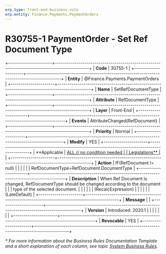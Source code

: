 ```yaml
---
erp.type: front-end-business-rule
erp.entity: Finance.Payments.PaymentOrders
---
```


# R30755-1 PaymentOrder - Set Ref Document Type
+----------------------+-----------------------------------------------------------------------------------------------+
| **Code**             | 30755-1                                                                                       |
+----------------------+-----------------------------------------------------------------------------------------------+
| **Entity**           | @Finance.Payments.PaymentOrders                                                               |
+----------------------+-----------------------------------------------------------------------------------------------+
| **Name**             | SetRefDocumentType                                                                            |
+----------------------+-----------------------------------------------------------------------------------------------+
| **Attribute**        | RefDocumentType                                                                               |
+----------------------+-----------------------------------------------------------------------------------------------+
| **Layer**            | Front-End                                                                                     |
+----------------------+-----------------------------------------------------------------------------------------------+
| **Events**           | AttributeChanged(RefDocument)                                                                 |
+----------------------+-----------------------------------------------------------------------------------------------+
| **Priority**         | Normal                                                                                        |
+----------------------+-----------------------------------------------------------------------------------------------+
| **Modify**           | YES                                                                                           |
+----------------------+-----------------------------------------------------------------------------------------------+
| **Applicable         | [ALL // no condition needed                                                                   |
| Legislations**       | ](xref:applicable-legislations)                                                               |
+----------------------+-----------------------------------------------------------------------------------------------+
| **Action**           | IF(RefDocument != null)                                                                       |
|                      |                                                                                               |
|                      | RefDocumentType=RefDocument.DocumentType                                                      |
+----------------------+-----------------------------------------------------------------------------------------------+
| **Description**      | When Ref Document is changed, RefDocumentType should be changed according to the document     |
|                      | type of the selected document.                                                                |
|                      |                                                                                               |
|                      | (RecalcExpression)                                                                            |
|                      |                                                                                               |
|                      | (LateDefault)                                                                                 |
+----------------------+-----------------------------------------------------------------------------------------------+
| **Message**          |                                                                                               |
+----------------------+-----------------------------------------------------------------------------------------------+
| **Version**          | Introduced: 2020.1                                                                            |
|                      |                                                                                               |
|                      |                                                                                               |
+----------------------+-----------------------------------------------------------------------------------------------+
| **Revocable**        | YES                                                                                           |
+----------------------+-----------------------------------------------------------------------------------------------+

*\* For more information about the Business Rules Documentation Template and a short explanation of each column, see
topic [System Business Rules](../templates/template-description-system-business-rules.md).*
